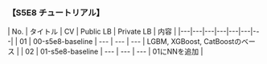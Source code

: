 ### 【S5E8 チュートリアル】
|  No. | タイトル | CV | Public LB | Private LB | 内容 |
|---|---|---|---|---|---|---|
| 01 | 00-s5e8-baseline | --- | --- | --- | LGBM, XGBoost, CatBoostのベース |
| 02 | 01-s5e8-baseline | --- | --- | --- | 01にNNを追加 |
